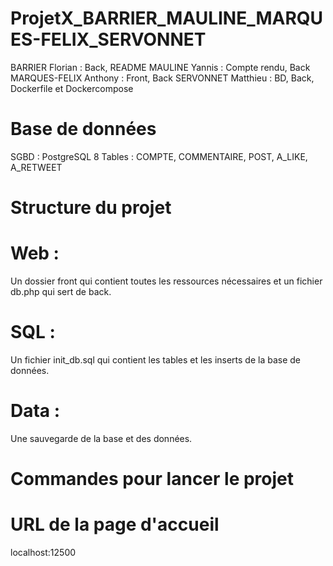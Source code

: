 # ProjetX_BARRIER_MAULINE_MARQUES-FELIX_SERVONNET


BARRIER Florian : Back, README
MAULINE Yannis : Compte rendu, Back
MARQUES-FELIX Anthony : Front, Back
SERVONNET Matthieu : BD, Back, Dockerfile et Dockercompose


# Base de données
SGBD : PostgreSQL 8
Tables : COMPTE, COMMENTAIRE, POST, A_LIKE, A_RETWEET


# Structure du projet
# Web : 
Un dossier front qui contient toutes les ressources nécessaires et un fichier db.php qui sert de back.
# SQL :
Un fichier init_db.sql qui contient les tables et les inserts de la base de données.
# Data :
Une sauvegarde de la base et des données.


# Commandes pour lancer le projet
# 


# URL de la page d'accueil
localhost:12500
